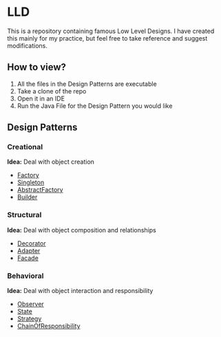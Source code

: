 # LLD

This is a repository containing famous Low Level Designs.
I have created this mainly for my practice, but feel free
to take reference and suggest modifications.

## How to view?
1. All the files in the Design Patterns are executable
2. Take a clone of the repo
3. Open it in an IDE
4. Run the Java File for the Design Pattern you would like

## Design Patterns
### Creational
<b>Idea:</b> Deal with object creation
- [Factory](https://github.com/heisastark/LLD/blob/main/src/DesignPatterns/Factory.java)
- [Singleton](https://github.com/heisastark/LLD/blob/main/src/DesignPatterns/Creational/Observer.java)
- [AbstractFactory](https://github.com/heisastark/LLD/blob/main/src/DesignPatterns/Creational/AbstractFactory.java)
- [Builder](https://github.com/heisastark/LLD/blob/main/src/DesignPatterns/Creational/Builder.java)
### Structural
<b>Idea:</b> Deal with object composition and relationships
- [Decorator](https://github.com/heisastark/LLD/blob/main/src/DesignPatterns/Structural/Decorator.java)
- [Adapter](https://github.com/heisastark/LLD/blob/main/src/DesignPatterns/Structural/Adapter.java)
- [Facade](https://github.com/heisastark/LLD/blob/main/src/DesignPatterns/Structural/Facade.java)
### Behavioral
<b>Idea:</b> Deal with object interaction and responsibility
- [Observer](https://github.com/heisastark/LLD/blob/main/src/DesignPatterns/Behavioral/Observer.java)
- [State](https://github.com/heisastark/LLD/blob/main/src/DesignPatterns/Behavioral/State.java)
- [Strategy](https://github.com/heisastark/LLD/blob/main/src/DesignPatterns/Behavioral/Strategy.java)
- [ChainOfResponsibility](https://github.com/heisastark/LLD/blob/main/src/DesignPatterns/Behavioral/ChainOfResponsibility.java)